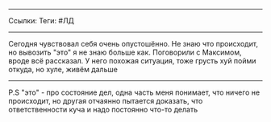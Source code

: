 
---

Ссылки: 
Теги: #ЛД 

---

Сегодня чувствовал себя очень опустошённо. Не знаю что происходит, но вывозить "это" я не знаю больше как. Поговорили с Максимом, вроде всё рассказал. У него похожая ситуация, тоже грусть хуй пойми откуда, но хуле, живём дальше

---
P.S "это" - про состояние дел, одна часть меня понимает, что ничего не происходит, но другая отчаянно пытается доказать, что ответственности куча и надо постоянно что-то делать
